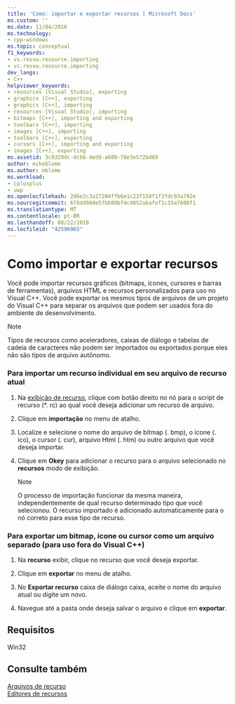 ```yaml
---
title: 'Como: importar e exportar recursos | Microsoft Docs'
ms.custom: ''
ms.date: 11/04/2016
ms.technology:
- cpp-windows
ms.topic: conceptual
f1_keywords:
- vs.resvw.resource.importing
- vc.resvw.resource.importing
dev_langs:
- C++
helpviewer_keywords:
- resources [Visual Studio], exporting
- graphics [C++], exporting
- graphics [C++], importing
- resources [Visual Studio], importing
- bitmaps [C++], importing and exporting
- toolbars [C++], importing
- images [C++], importing
- toolbars [C++], exporting
- cursors [C++], importing and exporting
- images [C++], exporting
ms.assetid: 3c9329dc-dcb8-4edd-a600-78e3e572bd89
author: mikeblome
ms.author: mblome
ms.workload:
- cplusplus
- uwp
ms.openlocfilehash: 2d6e2c3a27204ffb6e1c23f158f1f3fdc93a792e
ms.sourcegitcommit: 6f8dd98de57bb80bf4c9852abafef1c35a7600f1
ms.translationtype: MT
ms.contentlocale: pt-BR
ms.lasthandoff: 08/22/2018
ms.locfileid: "42596965"
---
```

# <a name="how-to-import-and-export-resources"></a>Como importar e exportar recursos

Você pode importar recursos gráficos (bitmaps, ícones, cursores e barras de ferramentas), arquivos HTML e recursos personalizados para uso no Visual C++. Você pode exportar os mesmos tipos de arquivos de um projeto do Visual C++ para separar os arquivos que podem ser usados fora do ambiente de desenvolvimento.

> [!NOTE]
> Tipos de recursos como aceleradores, caixas de diálogo e tabelas de cadeia de caracteres não podem ser importados ou exportados porque eles não são tipos de arquivo autônomo.

### <a name="to-import-an-individual-resource-into-your-current-resource-file"></a>Para importar um recurso individual em seu arquivo de recurso atual

1. Na [exibição de recurso](../windows/resource-view-window.md), clique com botão direito no nó para o script de recurso (*. rc) ao qual você deseja adicionar um recurso de arquivo.

2. Clique em **importação** no menu de atalho.

3. Localize e selecione o nome do arquivo de bitmap (. bmp), o ícone (. ico), o cursor (. cur), arquivo Html (. htm) ou outro arquivo que você deseja importar.

4. Clique em **Okey** para adicionar o recurso para o arquivo selecionado no **recursos** modo de exibição.

   > [!NOTE]
   > O processo de importação funcionar da mesma maneira, independentemente de qual recurso determinado tipo que você selecionou. O recurso importado é adicionado automaticamente para o nó correto para esse tipo de recurso.

### <a name="to-export-a-bitmap-icon-or-cursor-as-a-separate-file-for-use-outside-of-visual-c"></a>Para exportar um bitmap, ícone ou cursor como um arquivo separado (para uso fora do Visual C++)

1. Na **recurso** exibir, clique no recurso que você deseja exportar.

2. Clique em **exportar** no menu de atalho.

3. No **Exportar recurso** caixa de diálogo caixa, aceite o nome do arquivo atual ou digite um novo.

4. Navegue até a pasta onde deseja salvar o arquivo e clique em **exportar**.

## <a name="requirements"></a>Requisitos

Win32

## <a name="see-also"></a>Consulte também

[Arquivos de recurso](../windows/resource-files-visual-studio.md)  
[Editores de recursos](../windows/resource-editors.md)